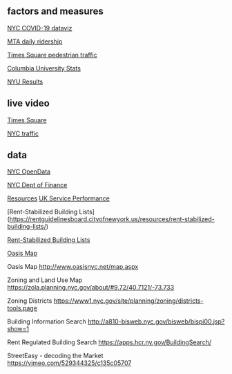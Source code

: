## factors and measures

[NYC COVID-19 dataviz](https://news.google.com/covid19/map?hl=en-US&mid=%2Fm%2F02_286&gl=US&cdie=US%Aen)

[MTA daily ridership](https://new.mta.info./coronavirus/ridership)

[Times Square pedestrian traffic](https://timessquarenyc.org/do-business/market-research-data/pedestrian-counts) 

[Columbia University Stats](https://covid19.columbia.edu/)

[NYU Results](https://www.nyu.edu/life/safety-health-wellness/coronavirus-information/nyc-covid-19-testing-data.html)


## live video

[Times Square](https://youtu.be/eJ7ZkQ5TC08)

[NYC traffic](https://511ny.org/map#Camera)

## data
[NYC OpenData](https://opendata.cityofnewyork.us)

[NYC Dept of Finance](https://www1.nyc.gov/site/finance/about/open-portal.page)

[Resources](https://github.com/realdatanyc/resources)
[UK Service Performance](https://www.gov.uk/performance/services)

[Rent-Stabilized Building Lists] (https://rentguidelinesboard.cityofnewyork.us/resources/rent-stabilized-building-lists/)

[Rent-Stabilized Building Lists](https://rentguidelinesboard.cityofnewyork.us/resources/rent-stabilized-building-lists/)

[Oasis Map](http://www.oasisnyc.net/map.aspx)

Oasis Map
http://www.oasisnyc.net/map.aspx

Zoning and Land Use Map
https://zola.planning.nyc.gov/about/#9.72/40.7121/-73.733

Zoning Districts
https://www1.nyc.gov/site/planning/zoning/districts-tools.page

Building Information Search
http://a810-bisweb.nyc.gov/bisweb/bispi00.jsp?show=1

Rent Regulated Building Search
https://apps.hcr.ny.gov/BuildingSearch/

StreetEasy - decoding the Market
https://vimeo.com/529344325/c135c05707
